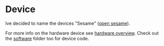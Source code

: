# Device

Ive decided to name the devices "Sesame" \([open sesame](https://en.wikipedia.org/wiki/Open_sesame)\).

For more info on the hardware device see [hardware overview](hardware/README.md). Check out the [software](software) folder too for device code.

